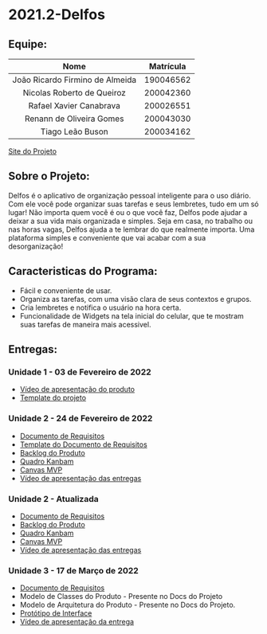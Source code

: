 # 2021.2-Delfos

## Equipe:
| Nome                          | Matrícula        |
|:-----------------------------:|:----------------:|
|João Ricardo Firmino de Almeida| 190046562        |
|Nicolas Roberto de Queiroz     | 200042360        |
|Rafael Xavier Canabrava        | 200026551        |
|Renann de Oliveira Gomes       | 200043030        |
|Tiago Leão Buson               | 200034162        |

[Site do Projeto](https://fgaunb-mds-gm.github.io/2021.2-Delfos/)

## Sobre o Projeto:

Delfos é o aplicativo de organização pessoal inteligente para o uso diário.
Com ele você pode organizar suas tarefas e seus lembretes, tudo em um só lugar!
Não importa quem você é ou o que você faz, Delfos pode ajudar a deixar a sua vida mais organizada e simples.
Seja em casa, no trabalho ou nas horas vagas, Delfos ajuda a te lembrar do que realmente importa.
Uma plataforma simples e conveniente que vai acabar com a sua desorganização!

## Caracteristicas do Programa:
 - Fácil e conveniente de usar.
 - Organiza as tarefas, com uma visão clara de seus contextos e grupos.
 - Cria lembretes e notifica o usuário na hora certa.
 - Funcionalidade de Widgets na tela inicial do celular, que te mostram suas tarefas de maneira mais acessivel.

## Entregas:
 ### Unidade 1 - 03 de Fevereiro de 2022
 - [Vídeo de apresentação do produto](https://youtu.be/jTiSDy7NduE)
 - [Template do projeto](https://docs.google.com/document/d/1HR7rtHgrEGjItuvbkPORHD0XW5b7364EYPoJ9nsxj6I/edit?usp=sharing)

 ### Unidade 2 - 24 de Fevereiro de 2022
 - [Documento de Requisitos](https://fgaunb-mds-gm.github.io/2021.2-Delfos/unidade2)
 - [Template do Documento de Requisitos](https://docs.google.com/document/d/19BKNKYkIJTsT76UW47YChdQIxYEuyy6_r2m8N6qFm7M/edit#)
 - [Backlog do Produto](https://docs.google.com/document/d/1R6EuPWT5zlR2soF3fVWu_WGa_pu7wORRHUvkbJaHEDU/edit)
 - [Quadro Kanbam](https://trello.com/b/z3gzOWUr/kanban)
 - [Canvas MVP](https://miro.com/app/board/uXjVOK02Oh0=/)
 - [Vídeo de apresentação das entregas](https://www.youtube.com/watch?v=BQ_ug8QKp8s&ab_channel=NicolasRoberto)

 ### Unidade 2 - Atualizada

 - [Documento de Requisitos](https://fgaunb-mds-gm.github.io/2021.2-Delfos/unidade2_2entrega)
 - [Backlog do Produto](https://fgaunb-mds-gm.github.io/2021.2-Delfos/backlog)
 - [Quadro Kanbam](https://trello.com/b/z3gzOWUr/kanban)
 - [Canvas MVP](https://miro.com/app/board/uXjVOK02Oh0=/)
 - [Vídeo de apresentação das entregas](https://www.youtube.com/watch?v=BQ_ug8QKp8s&ab_channel=NicolasRoberto)

 ### Unidade 3 - 17 de Março de 2022

 - [Documento de Requisitos](https://fgaunb-mds-gm.github.io/2021.2-Delfos/unidade3)
 - Modelo de Classes do Produto - Presente no Docs do Projeto
 - Modelo de Arquitetura do Produto - Presente no Docs do Projeto.
 - [Protótipo de Interface](https://www.figma.com/file/9luZlstA0pZRrJTQ0e4Qmv/MDS_2021-2?node-id=0%3A1)
 - [Vídeo de apresentação da entrega](https://youtu.be/tAvqrmDL-co)
